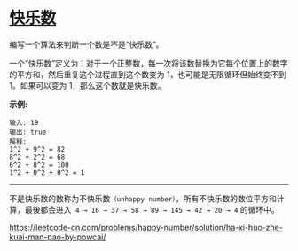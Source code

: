 # [快乐数](https://leetcode-cn.com/problems/happy-number/)

 编写一个算法来判断一个数是不是“快乐数”。 

一个“快乐数”定义为：对于一个正整数，每一次将该数替换为它每个位置上的数字的平方和，然后重复这个过程直到这个数变为 1，也可能是无限循环但始终变不到 1。如果可以变为 1，那么这个数就是快乐数。

 **示例:**  

```
输入: 19
输出: true
解释: 
1^2 + 9^2 = 82
8^2 + 2^2 = 68
6^2 + 8^2 = 100
1^2 + 0^2 + 0^2 = 1
```

---

 不是快乐数的数称为不快乐数`（unhappy number）`，所有不快乐数的数位平方和计算，最後都会进入` 4 → 16 → 37 → 58 → 89 → 145 → 42 → 20 → 4` 的循环中。 

https://leetcode-cn.com/problems/happy-number/solution/ha-xi-huo-zhe-kuai-man-pao-by-powcai/
